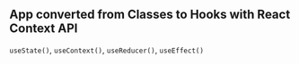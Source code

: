 ## App converted from Classes to Hooks with React Context API

`useState()`, `useContext()`, `useReducer()`, `useEffect()`
